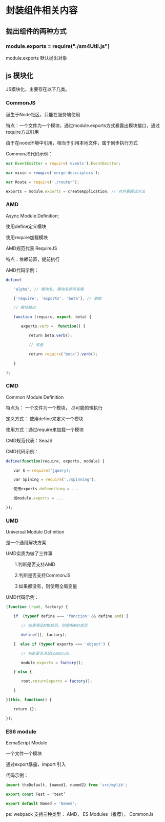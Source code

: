 # 封装组件相关内容
## 抛出组件的两种方式
### module.exports = require("./sm4Util.js")
module.exports 默认抛出对象

## js 模块化
JS模块化，主要存在以下几类。

### CommonJS

诞生于Node社区，只能在服务端使用

特点：一个文件为一个模块，通过module.exports方式暴露出模块接口，通过require方式引用

由于在node环境中引用，相当于引用本地文件，属于同步执行方式

CommonJS代码示例：
```js
var EventEmitter = require('events').EventEmitter;

var mixin = reuqire('merge-descriptors');

var Route = require('./router');

exports = module.exports = createApplication; // 对外暴露该方法
```
 

### AMD
Async Module Definition;

使用define定义模块

使用require加载模块

AMD规范代表 RequireJS

特点：依赖前置，提前执行

AMD代码示例：
```js
define(

　　'alpha', // 模块名, 模块名称可省略

　　['require', 'exports', 'beta'], // 依赖

　　// 模块输出

　　function (require, export, beta) {

　　　　exports.verb =  function() {

　　　　　　return beta.verb();

　　　　　　// 或者

　　　　　　return require('beta').verb();

　　}

);
```
### CMD
Common Module Definition

特点为： 一个文件为一个模块， 尽可能的懒执行

定义方式： 使用define来定义一个模块

使用方式：通过require来加载一个模块

CMD规范代表：SeaJS

CMD代码示例：
```js
define(function(require, exports, module) {

　　var $ = require('jquery);

　　var Spining = require('./spinning');

　　使用exports.doSomething = ...

　　或module.exports = ...

});
```
### UMD
Universal Module Definition

是一个通用解决方案

UMD实质为做了三件事

　　1.判断是否支持AMD

　　2.判断是否支持CommonJS

　　3.如果都没有，则使用全局变量

UMD代码示例：
```js
(function (root, factory) {

　　if  (typeof define === 'function' && define.amd) {

　　　　// 如果满足AMD规范，则使用AMD规范　

　　　　define([], factory);

　　}  else if (typeof exports === 'object') {

　　　　// 判断是否满足CommonJS

　　　　module.exports = factory();

　　} else {

　　　　root.returnExports = factory();

　　}

}(this, function() {

　　return {};

});
```
### ES6 module
EcmaScript Module

一个文件一个模块

通过export暴露，import 引入

代码示例：
```js
import theDefault, {named1, named2} from 'src/mylib';

export const Test = ‘test’

export default Named = 'Named';
```
ps: webpack 支持三种类型： AMD， ES Modules（推荐）， CommonJs